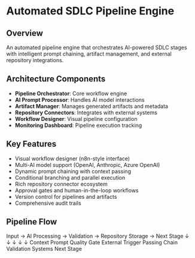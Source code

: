# Automated SDLC Pipeline Engine

## Overview
An automated pipeline engine that orchestrates AI-powered SDLC stages with intelligent prompt chaining, artifact management, and external repository integrations.

## Architecture Components
- **Pipeline Orchestrator**: Core workflow engine
- **AI Prompt Processor**: Handles AI model interactions
- **Artifact Manager**: Manages generated artifacts and metadata
- **Repository Connectors**: Integrates with external systems
- **Workflow Designer**: Visual pipeline configuration
- **Monitoring Dashboard**: Pipeline execution tracking

## Key Features
- Visual workflow designer (n8n-style interface)
- Multi-AI model support (OpenAI, Anthropic, Azure OpenAI)
- Dynamic prompt chaining with context passing
- Conditional branching and parallel execution
- Rich repository connector ecosystem
- Approval gates and human-in-the-loop workflows
- Version control for pipelines and artifacts
- Comprehensive audit trails

## Pipeline Flow
Input → AI Processing → Validation → Repository Storage → Next Stage 
↓ ↓ ↓ ↓ ↓ Context Prompt Quality Gate External Trigger Passing Chain Validation Systems Next Stage
